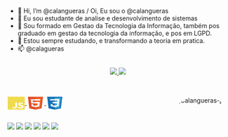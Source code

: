 - 👋 Hi, I’m @calangueras / Oi, Eu sou o @calangueras
- 👀 Eu sou estudante de analise e desenvolvimento de sistemas
- 🌱 Sou formado em Gestao da Tecnologia da Informação, também pos graduado em gestao da tecnologia da informação, e pos em LGPD.
- 💞️ Estou sempre estudando, e transformando a teoria em pratica.
- 📫 @calagueras

##

<div align="center">
  <a href="https://github.com/calangueras">
  <img height="180em" src="https://github-readme-stats.vercel.app/api?username=calangueras&show_icons=true&theme=chartreuse-dark&include_all_commits=true&count_private=true"/>
  <img height="180em" src="https://github-readme-stats.vercel.app/api/top-langs/?username=calangueras&layout=compact&langs_count=7&theme=chartreuse-dark"/>
</div> 
  
  ##
  
<div style="display: inline_block"><br>
  <img align="center" alt="Calangueras-Js" height="30" width="40" src="https://raw.githubusercontent.com/devicons/devicon/master/icons/javascript/javascript-plain.svg">
  <img align="center" alt="Calangueras-HTML" height="30" width="40" src="https://raw.githubusercontent.com/devicons/devicon/master/icons/html5/html5-original.svg">
  <img align="center" alt="Calangueras-CSS" height="30" width="40" src="https://raw.githubusercontent.com/devicons/devicon/master/icons/css3/css3-original.svg">
  <img align="right" alt="Calangueras-pic" height="150" style="border-radius:50px;" src="https://cdn.discordapp.com/attachments/597249997733494784/895107333238169610/download20211002213629.png?width=676&height=676">
</div> 
  
##
  
<div> 
  <a href="https://www.youtube.com" target="_blank"><img src="https://img.shields.io/badge/YouTube-FF0000?style=for-the-badge&logo=youtube&logoColor=white" target="_blank"></a>
  <a href="https://www.instagram.com/calangueras/" target="_blank"><img src="https://img.shields.io/badge/-Instagram-%23E4405F?style=for-the-badge&logo=instagram&logoColor=white" target="_blank"></a>
 	<a href="https://www.twitch.tv/" target="_blank"><img src="https://img.shields.io/badge/Twitch-9146FF?style=for-the-badge&logo=twitch&logoColor=white" target="_blank"></a>
 <a href="" target="_blank"><img src="https://img.shields.io/badge/Discord-7289DA?style=for-the-badge&logo=discord&logoColor=white" target="_blank"></a> 
  <a href = "mailto:guilherme.santos308@fatec.sp.gov.br"><img src="https://img.shields.io/badge/-Gmail-%23333?style=for-the-badge&logo=gmail&logoColor=white" target="_blank"></a>
  <a href="https://www.linkedin.com/in/guilhermeaugustoreis/" target="_blank"><img src="https://img.shields.io/badge/-LinkedIn-%230077B5?style=for-the-badge&logo=linkedin&logoColor=white" target="_blank"></a> 
 
</div>  
  
  ##
